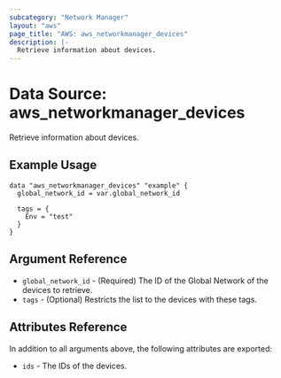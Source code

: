 ```yaml
---
subcategory: "Network Manager"
layout: "aws"
page_title: "AWS: aws_networkmanager_devices"
description: |-
  Retrieve information about devices.
---
```


# Data Source: aws_networkmanager_devices

Retrieve information about devices.

## Example Usage

```hcl
data "aws_networkmanager_devices" "example" {
  global_network_id = var.global_network_id

  tags = {
    Env = "test"
  }
}
```

## Argument Reference

* `global_network_id` - (Required) The ID of the Global Network of the devices to retrieve.
* `tags` - (Optional) Restricts the list to the devices with these tags.

## Attributes Reference

In addition to all arguments above, the following attributes are exported:

* `ids` - The IDs of the devices.
